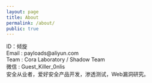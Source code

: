 ```yaml
---
layout: page
title: About
permalink: /about/
public: true
---
```




<p>
	ID：倾旋 <br>
	Email : payloads@aliyun.com <br>
	Team : Cora Laboratory / Shadow Team <br>
	微信 : Guest_Killer_0nlis <br>
    安全从业者，爱好安全产品开发，渗透测试，Web漏洞研究。
</p>